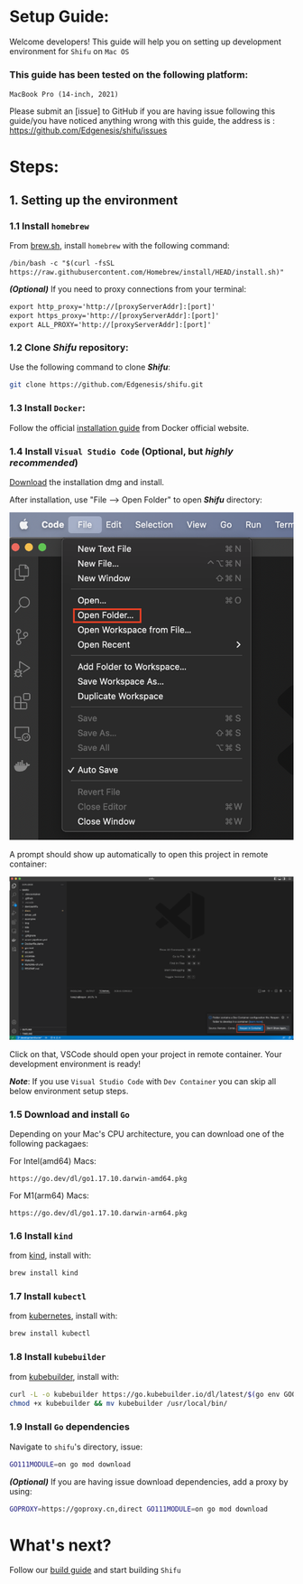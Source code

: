 # Setup Guide:

Welcome developers! This guide will help you on setting up development environment for `Shifu` on `Mac OS`

### This guide has been tested on the following platform:
```
MacBook Pro (14-inch, 2021)
```

Please submit an [issue] to GitHub if you are having issue following this guide/you have noticed anything wrong with this guide, the address is : https://github.com/Edgenesis/shifu/issues

# Steps:
## 1. Setting up the environment

### 1.1 Install `homebrew`

From [brew.sh](https://brew.sh/), install ```homebrew``` with the following command: 
```
/bin/bash -c "$(curl -fsSL https://raw.githubusercontent.com/Homebrew/install/HEAD/install.sh)"
```

***(Optional)*** If you need to proxy connections from your terminal:
```
export http_proxy='http://[proxyServerAddr]:[port]'
export https_proxy='http://[proxyServerAddr]:[port]'
export ALL_PROXY='http://[proxyServerAddr]:[port]'
```

### 1.2 Clone ***Shifu*** repository:
Use the following command to clone ***Shifu***:
```sh
git clone https://github.com/Edgenesis/shifu.git
```

### 1.3 Install `Docker`:
Follow the official [installation guide](https://docs.docker.com/desktop/mac/install/) from Docker official website.

### 1.4 Install `Visual Studio Code` (Optional, but *highly recommended*)

[Download](https://code.visualstudio.com/download) the installation dmg and install.

After installation, use "File --> Open Folder" to open ***Shifu*** directory:

![Open folder](img/develop-vscode-1.png)

A prompt should show up automatically to open this project in remote container:

![Remote container prompt](img/develop-vscode-2.png)

Click on that, VSCode should open your project in remote container. Your development environment is ready!

***Note***: If you use `Visual Studio Code` with `Dev Container` you can skip all below environment setup steps.

### 1.5 Download and install `Go`
Depending on your Mac's CPU architecture, you can download one of the following packagaes:

For Intel(amd64) Macs:
```
https://go.dev/dl/go1.17.10.darwin-amd64.pkg
```
For M1(arm64) Macs:
```
https://go.dev/dl/go1.17.10.darwin-arm64.pkg
```

### 1.6 Install `kind`
from [kind](https://kind.sigs.k8s.io/docs/user/quick-start/), install with:
```sh
brew install kind
```

### 1.7 Install `kubectl`
from [kubernetes](https://kubernetes.io/docs/tasks/tools/install-kubectl-macos/), install with:
```sh
brew install kubectl
```

### 1.8 Install `kubebuilder`
from [kubebuilder](https://book.kubebuilder.io/quick-start.html), install with:
```sh
curl -L -o kubebuilder https://go.kubebuilder.io/dl/latest/$(go env GOOS)/$(go env GOARCH)
chmod +x kubebuilder && mv kubebuilder /usr/local/bin/

```

### 1.9 Install `Go` dependencies
Navigate to `shifu`'s directory, issue:
```sh
GO111MODULE=on go mod download
```
***(Optional)*** If you are having issue download dependencies, add a proxy by using:
```sh
GOPROXY=https://goproxy.cn,direct GO111MODULE=on go mod download
```

# What's next?
Follow our [build guide](build-shifu.md) and start building `Shifu`
